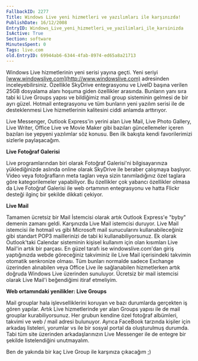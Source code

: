 ```yaml
---
FallbackID: 2277
Title: Windows Live yeni hizmetleri ve yazılımları ile karşınızda!
PublishDate: 16/12/2008
EntryID: Windows_Live_yeni_hizmetleri_ve_yazilimlari_ile_karsinizda
IsActive: True
Section: software
MinutesSpent: 0
Tags: live.com
old.EntryID: 69944ab6-6344-4fab-8974-ed65a8a21713
---
```

Windows Live hizmetlerinin yeni serisi yayına geçti. Yeni seriyi
[www.windowslive.com](http://www.windowslive.com) adresinden
inceleyebilirsiniz. Özellikle SkyDrive entegrasyonu ve LiveID başına
verilen 25GB dosyalama alanı hoşuma giden özellikler arasında. Bunların
yanı sıra tabi ki Live Groups yapısı ve bildiğimiz mail group sisteminin
gelmesi de bir ayrı güzel. Hotmail entegrasyonu ve tüm bunların yeni
yazılım serisi ile de desteklenmesi Live hizmetlerinin kalitesini ciddi
anlamda arttırıyor.

Live Messenger, Outlook Express'in yerini alan Live Mail, Live Photo
Gallery, Live Writer, Office Live ve Movie Maker gibi bazıları
güncellemeler içeren bazıları ise yepyeni yazılımlar söz konusu. Ben ilk
bakışta kendi favorilerimizi sizlerle paylaşacağım.

**Live Fotoğraf Galerisi**

Live programlarından biri olarak Fotoğraf Galerisi'ni bilgisayarınıza
yüklediğinizde aslında online olarak SkyDrive ile beraber çalışmaya
başlıyor. Video veya fotoğrafların meta tagları veya sizin
tanımladığınız özel taglara göre kategorilemeler yapabiliyor. Bu
özellikler çok yabancı özellikler olmasa da Live Fotoğraf Galerisi ile
web ortamının entegrasyonu ve hatta Flickr desteği ilginç bir şekilde
dikkati çekiyor.

**Live Mail**

Tamamen ücretsiz bir Mail İstemcisi olarak artık Outlook Express'e
"byby" demenin zamanı geldi. Karşınızda Live Mail istemcisi duruyor.
Live Mail istemcisi ile hotmail vs gibi Microsoft mail sunucularını
kullanabileceğiniz gibi standart POP3 maillerinizi de tabi ki
kullanabiliyorsunuz. Ek olarak Outlook'taki Calendar sisteminin kişisel
kullanım için olan kısımları Live Mail'in artık bir parçası. En güzel
tarafı ise windowslive.com'dan giriş yaptığınızda webde göreceğiniz
takviminiz ile Live Mail içerisindeki takvimin otomatik senkronize
olması. Tüm bunları normalde sadece Exchange üzerinden alınabilen veya
Office Live ile sağlanabilen hizmetlerken artık doğruda Windows Live
üzerinden sunuluyor. Ücretsiz bir mail istemcisi olarak Live Mail'i
beğendiğimi itiraf etmeliyim.

**Web ortamındaki yenilikler: Live Groups**

Mail grouplar hala işlevselliklerini koruyan ve bazı durumlarda
gerçekten iş gören yapılar. Artık Live hizmetlerinde yer alan Groups
yapısı ile de mail grouplar kurabiliyorsunuz. Her grubun kendine özel
fotoğraf albümleri, takvimi ve web / mail adresi bulunuyor. Ayrıca
FaceBook tarzında kişiler için arkadaş listeleri, yorumlar vs ile bir
sosyal portal da oluşturulmuş durumda. Tabi tüm site üzerinden
arkadaşlarınızın Live Messenger ile de entegre bir şekilde
listelendiğini unutmayalım.

Ben de yakında bir kaç Live Group ile karşınıza çıkacağım ;)


